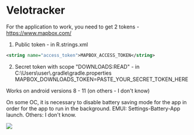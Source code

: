 # Velotracker
For the application to work, you need to get 2 tokens - https://www.mapbox.com/
1) Public token - in R.strings.xml
```xml
<string name="access_token">MAPBOX_ACCESS_TOKEN</string>
```
2) Secret token with scope "DOWNLOADS:READ" - in C:\Users\user\\.gradle\gradle.properties
MAPBOX_DOWNLOADS_TOKEN=PASTE_YOUR_SECRET_TOKEN_HERE

Works on android versions 8 - 11 (on others - I don't know)

On some OC, it is necessary to disable battery saving mode for the app in order for the app to run in the background.
EMUI: Settings-Battery-App launch.
Others: I don't know.

![](Velotracker/screens/1.png)
